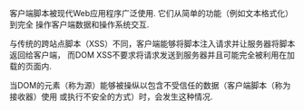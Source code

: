 客户端脚本被现代Web应用程序广泛使用. 它们从简单的功能（例如文本格式化）到完全
操作客户端数据和操作系统交互.

与传统的跨站点脚本（XSS）不同，客户端能够将脚本注入请求并让服务器将脚本返回给客户端，
而DOM XSS不要求将请求发送到服务器并且可能完全被利用在加载的页面内.

当DOM的元素（称为源）能够被操纵以包含不受信任的数据（客户端脚本（称为接收器）使用
或执行不安全的方式）时，会发生这种情况.